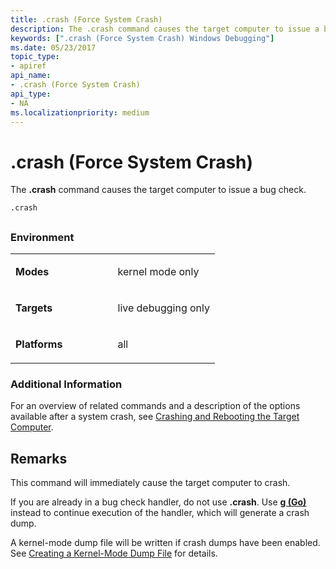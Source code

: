 ```yaml
---
title: .crash (Force System Crash)
description: The .crash command causes the target computer to issue a bug check.
keywords: [".crash (Force System Crash) Windows Debugging"]
ms.date: 05/23/2017
topic_type:
- apiref
api_name:
- .crash (Force System Crash)
api_type:
- NA
ms.localizationpriority: medium
---
```


# .crash (Force System Crash)


The **.crash** command causes the target computer to issue a bug check.

```dbgsyntax
.crash
```

## <span id="ddk_meta_force_system_crash_dbg"></span><span id="DDK_META_FORCE_SYSTEM_CRASH_DBG"></span>


### <span id="Environment"></span><span id="environment"></span><span id="ENVIRONMENT"></span>Environment

<table>
<colgroup>
<col width="50%" />
<col width="50%" />
</colgroup>
<tbody>
<tr class="odd">
<td align="left"><p><strong>Modes</strong></p></td>
<td align="left"><p>kernel mode only</p></td>
</tr>
<tr class="even">
<td align="left"><p><strong>Targets</strong></p></td>
<td align="left"><p>live debugging only</p></td>
</tr>
<tr class="odd">
<td align="left"><p><strong>Platforms</strong></p></td>
<td align="left"><p>all</p></td>
</tr>
</tbody>
</table>

 

### <span id="Additional_Information"></span><span id="additional_information"></span><span id="ADDITIONAL_INFORMATION"></span>Additional Information

For an overview of related commands and a description of the options available after a system crash, see [Crashing and Rebooting the Target Computer](crashing-and-rebooting-the-target-computer.md).

Remarks
-------

This command will immediately cause the target computer to crash.

If you are already in a bug check handler, do not use **.crash**. Use [**g (Go)**](g--go-.md) instead to continue execution of the handler, which will generate a crash dump.

A kernel-mode dump file will be written if crash dumps have been enabled. See [Creating a Kernel-Mode Dump File](creating-a-kernel-mode-dump-file.md) for details.

 

 





